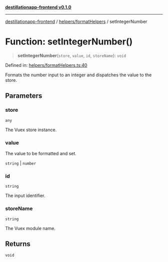 [**destillationapp-frontend v0.1.0**](../../../README.md)

***

[destillationapp-frontend](../../../modules.md) / [helpers/formatHelpers](../README.md) / setIntegerNumber

# Function: setIntegerNumber()

> **setIntegerNumber**(`store`, `value`, `id`, `storeName`): `void`

Defined in: [helpers/formatHelpers.ts:40](https://github.com/DestillApp/main/blob/ec2df52a50a22efb35f12a0243274f6d03fbca52/frontend/src/helpers/formatHelpers.ts#L40)

Formats the number input to an integer and dispatches the value to the store.

## Parameters

### store

`any`

The Vuex store instance.

### value

The value to be formatted and set.

`string` | `number`

### id

`string`

The input identifier.

### storeName

`string`

The Vuex module name.

## Returns

`void`

